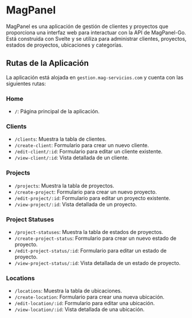 # MagPanel

MagPanel es una aplicación de gestión de clientes y proyectos que proporciona una interfaz web para interactuar con la API de MagPanel-Go. Está construida con Svelte y se utiliza para administrar clientes, proyectos, estados de proyectos, ubicaciones y categorías.

## Rutas de la Aplicación

La aplicación está alojada en `gestion.mag-servicios.com` y cuenta con las siguientes rutas:

### Home
- `/`: Página principal de la aplicación.

### Clients
- `/clients`: Muestra la tabla de clientes.
- `/create-client`: Formulario para crear un nuevo cliente.
- `/edit-client/:id`: Formulario para editar un cliente existente.
- `/view-client/:id`: Vista detallada de un cliente.

### Projects
- `/projects`: Muestra la tabla de proyectos.
- `/create-project`: Formulario para crear un nuevo proyecto.
- `/edit-project/:id`: Formulario para editar un proyecto existente.
- `/view-project/:id`: Vista detallada de un proyecto.

### Project Statuses
- `/project-statuses`: Muestra la tabla de estados de proyectos.
- `/create-project-status`: Formulario para crear un nuevo estado de proyecto.
- `/edit-project-status/:id`: Formulario para editar un estado de proyecto.
- `/view-project-status/:id`: Vista detallada de un estado de proyecto.

### Locations
- `/locations`: Muestra la tabla de ubicaciones.
- `/create-location`: Formulario para crear una nueva ubicación.
- `/edit-location/:id`: Formulario para editar una ubicación.
- `/view-location/:id`: Vista detallada de una ubicación.

